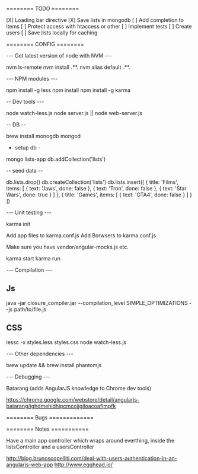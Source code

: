 ======== TODO ========

[X] Loading bar directive
[X] Save lists in mongodb
[ ] Add completion to items
[ ] Protect access with htaccess or other
[ ] Implement tests
[ ] Create users
[ ] Save lists locally for caching

======== CONFIG ========

--- Get latest version of node with NVM ---

nvm ls-remote
nvm install *.**.*
nvm alias default *.**.*

--- NPM modules ---

npm install -g less
npm install
npm install -g karma

-- Dev tools ---

node watch-less.js
node server.js || node web-server.js

-- DB --

brew install monogdb
mongod

- setup db -

mongo lists-app
db.addCollection('lists')

-- seed data --

db.lists.drop()
db.createCollection('lists')
db.lists.insert([
  {
    title: 'Films',
    items: [
      {
        text: 'Jaws',
        done: false
      }, 
      {
        text: 'Tron',
        done: false
      },
       {
        text: 'Star Wars',
        done: true
      }
    ]
  },
  {
    title: 'Games',
    items: [
      {
        text: 'GTA4',
        done: false
      }
    ]
  }
])

--- Unit testing ---

karma init

Add app files to karma.conf.js
Add Borwsers to karma.conf.js

Make sure you have vendor/angular-mocks.js etc.

karma start
karma run

--- Compilation ---

## Js

java -jar closure_compiler.jar --compilation_level SIMPLE_OPTIMIZATIONS --js path/to/file.js

## CSS

lessc -x styles.less styles.css
node watch-less.js

--- Other dependencies ---

brew update && brew install phantomjs

--- Debugging ---

Batarang (adds AngularJS knowledge to Chrome dev tools)

https://chrome.google.com/webstore/detail/angularjs-batarang/ighdmehidhipcmcojjgiloacoafjmpfk

======== Bugs =============

======== Notes ===========

Have a main app controller which wraps around everthing, inside the listsController
and a usersController

http://blog.brunoscopelliti.com/deal-with-users-authentication-in-an-angularjs-web-app
http://www.egghead.io/
